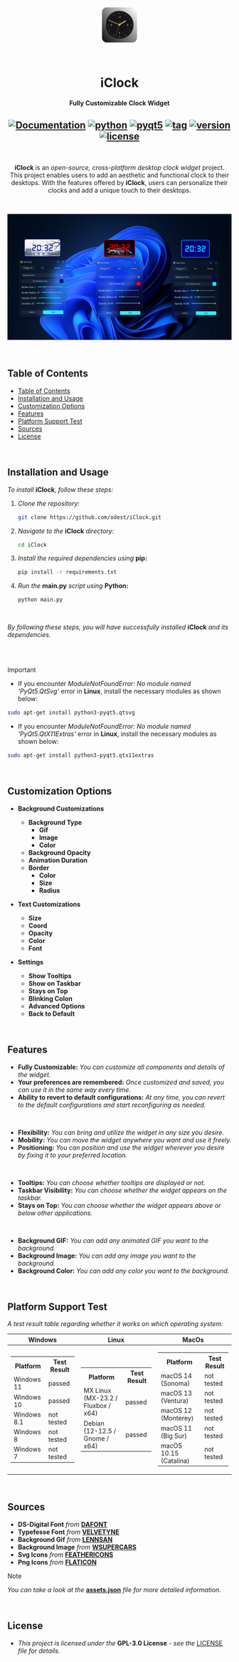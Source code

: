 <p align="center">
<img src="docs/logo.png" alt="logo" width="80" height="80"/>
</p>

<br>

<div align="center">

iClock
===========================
<h4> Fully Customizable Clock Widget </h4>

[![Documentation](https://img.shields.io/badge/docs-latest-brightgreen.svg?style=flat)](https://github.com/odest/iClock)
[![python](https://img.shields.io/badge/python-3.12.0-green)](https://www.python.org/downloads/release/python-3120/)
[![pyqt5](https://img.shields.io/badge/PyQt5-5.15.10-green)](https://pypi.org/project/PyQt5/5.15.10/)
[![tag](https://img.shields.io/badge/tag-v0.0.1-green)](https://github.com/odest/iClock)
[![version](https://img.shields.io/badge/version-PreRelease-orange)](https://github.com/odest/iClock)
[![license](https://img.shields.io/badge/License-GPLv3-blue?color=#4ec820)](https://github.com/odest/iClock?tab=GPL-3.0-1-ov-file#readme)
---

<br>

<div align="center">

**iClock** is an *open-source, cross-platform desktop clock widget* project. This project enables users to add an aesthetic and functional clock to their desktops. With the features offered by **iClock**, users can personalize their clocks and add a unique touch to their desktops.

</div></div>

<br>

<center>

![banner](docs/banner.png)

</center>

<br>


## Table of Contents

  - [Table of Contents](#table-of-contents)
  - [Installation and Usage](#installation-and-usage)
  - [Customization Options](#customization-options)
  - [Features](#features)
  - [Platform Support Test](#platform-support-test)
  - [Sources](#sources)
  - [License](#license)

<br>




## Installation and Usage


*To install* **iClock**, *follow these steps:*

1. *Clone the repository:*

    ```bash
    git clone https://github.com/odest/iClock.git
    ```

2. *Navigate to the* **iClock** *directory:*

    ```bash
    cd iClock
    ```

3. *Install the required dependencies using* **pip:**

    ```bash
    pip install -r requirements.txt
    ```


4. *Run the* **main.py** *script using* **Python:**

    ```bash
    python main.py
    ```

<br>

  *By following these steps, you will have successfully installed* **iClock** *and its dependencies.*

<br>
<br>

> [!IMPORTANT]
> - If you encounter *ModuleNotFoundError: No module named 'PyQt5.QtSvg'* error in **Linux**, install the necessary modules as shown below:
> ```bash
> sudo apt-get install python3-pyqt5.qtsvg
> ```
> 
> - If you encounter *ModuleNotFoundError: No module named 'PyQt5.QtX11Extras'* error in **Linux**, install the necessary modules as shown below:
> ```bash
> sudo apt-get install python3-pyqt5.qtx11extras
> ```

<br>


## Customization Options
 
- **Background Customizations**
    - **Background Type**
      - **Gif**
      - **Image**
      - **Color**
    - **Background Opacity**
    - **Animation Duration**
    - **Border**
      - **Color**
      - **Size**
      - **Radius**
    
- **Text Customizations**
  - **Size**
  - **Coord**
  - **Opacity**
  - **Color**
  - **Font**

- **Settings**
  - **Show Tooltips**
  - **Show on Taskbar**
  - **Stays on Top**
  - **Blinking Colon**
  - **Advanced Options**
  - **Back to Default**


<br>


## Features

- **Fully Customizable:** *You can customize all components and details of the widget.*
- **Your preferences are remembered:** *Once customized and saved, you can use it in the same way every time.*
- **Ability to revert to default configurations:** *At any time, you can revert to the default configurations and start reconfiguring as needed.*

<br>

- **Flexibility:** *You can bring and utilize the widget in any size you desire.*
- **Mobility:** *You can move the widget anywhere you want and use it freely.*
- **Positioning:** *You can position and use the widget wherever you desire by fixing it to your preferred location.*

<br>

- **Tooltips:** *You can choose whether tooltips are displayed or not.*
- **Taskbar Visibility:** *You can choose whether the widget appears on the taskbar.*
- **Stays on Top:** *You can choose whether the widget appears above or below other applications.*

<br>

- **Background GIF:** *You can add any animated GIF you want to the background.*
- **Background Image:** *You can add any image you want to the background.*
- **Background Color:** *You can add any color you want to the background.*

<br>

## Platform Support Test

*A test result table regarding whether it works on which operating system:*

|Windows|Linux|MacOs|
|--|--|--|
|<table> <tr><th>Platform</th><th>Test Result</th></tr><tr><td>Windows 11</td><td>passed</td></tr> <tr><td>Windows 10</td><td>passed</td></tr><tr><td>Windows 8.1</td><td>not tested</td></tr> <tr><td>Windows 8</td><td>not tested</td></tr> <tr><td>Windows 7</td><td>not tested</td></tr>  </table>|<table><tr><th>Platform</th><th>Test Result</th></tr><tr><td>MX Linux (MX-23.2 / Fluxbox / x64)</td><td>passed</td></tr><tr></tr><tr><td>Debian (12-12.5 / Gnome / x64)</td><td>passed</td></tr></table>| <table> <tr><th>Platform</th><th>Test Result</th></tr><tr><td>macOS 14 (Sonoma)</td><td>not tested</td></tr><tr><td>macOS 13 (Ventura)</td><td>not tested</td></tr> <tr><td>macOS 12 (Monterey)</td><td>not tested</td></tr> <tr><td>macOS 11 (Big Sur)</td><td>not tested</td></tr> <tr><td>macOS 10.15 (Catalina)</td><td>not tested</td></tr></table>|

<br>

## Sources
- **DS-Digital Font** *from* **[DAFONT](https://www.dafont.com/ds-digital.font)**
- **Typefesse Font** *from* **[VELVETYNE](https://velvetyne.fr/fonts/typefesse/)**
- **Background Gif** *from* **[LENNSAN](https://lennsan.tumblr.com/image/157438772656)**
- **Background Image** *from* **[WSUPERCARS](https://www.wsupercars.com/car-wallpaper-download/?title=2023%20Porsche%20911%20GT3%20R%20Rennsport&res=2800%20x%202100&pic=https://www.wsupercars.com/wallpapers-regular/Porsche/2023-Porsche-911-GT3-R-Rennsport-004-2100.jpg)**
- **Svg Icons** *from* **[FEATHERICONS](https://feathericons.com/)**
- **Png Icons** *from* **[FLATICON](https://www.flaticon.com/)**

> [!NOTE]
> *You can take a look at the* **[assets.json](https://github.com/odest/iClock/blob/master/src/data/assets.json)** *file for more detailed information.*

<br>

## License  
- *This project is licensed under the* **GPL-3.0 License** - *see the* [LICENSE](https://github.com/odest/iClock?tab=GPL-3.0-1-ov-file) *file for details.*
